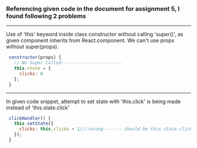 ### Referencing given code in the document for assignment 5, I found following 2 problems
***
 Use of 'this' keyword inside class constructor without calling 'super()', as given component inherits from React.component. We can't use props without super(props).
```javascript
 constructor(props) {
   // No Super Called-----------------------
   this.state = {
     clicks: 0
   };
 }

```
****
In given code snippet, attempt to set state with 'this.click' is being made instead of 'this.state.click'
```javascript
 clickHandler() {
   this.setState({
     clicks: this.clicks + 1////wrong------- should be this.state.click
   });
 }

```